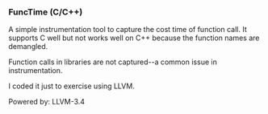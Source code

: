 ### FuncTime (C/C++)

A simple instrumentation tool to capture the cost time of function call.
It supports C well but not works well on C++ because the function names are demangled.

Function calls in libraries are not captured--a common issue in instrumentation.

I coded it just to exercise using LLVM.

Powered by: LLVM-3.4
